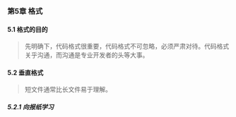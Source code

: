 ### 第5章 格式

#### 5.1 格式的目的

> 先明确下，代码格式很重要，代码格式不可忽略，必须严肃对待。代码格式关乎沟通，而沟通是专业开发者的头等大事。

#### 5.2 垂直格式

> 短文件通常比长文件易于理解。

##### 5.2.1 向报纸学习


